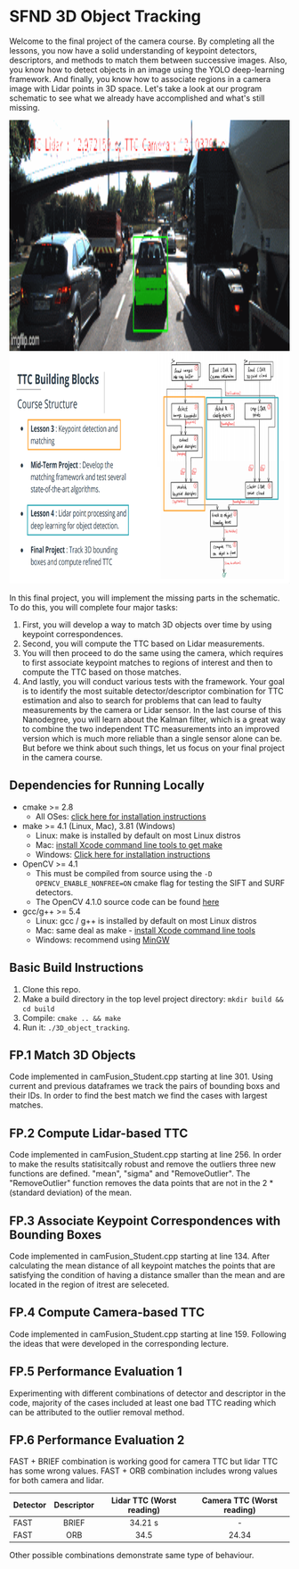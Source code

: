 # SFND 3D Object Tracking

Welcome to the final project of the camera course. By completing all the lessons, you now have a solid understanding of keypoint detectors, descriptors, and methods to match them between successive images. Also, you know how to detect objects in an image using the YOLO deep-learning framework. And finally, you know how to associate regions in a camera image with Lidar points in 3D space. Let's take a look at our program schematic to see what we already have accomplished and what's still missing.


<img src="images/3n1o01.gif" width="779" height="414" />

<img src="images/course_code_structure.png" width="779" height="414" />



In this final project, you will implement the missing parts in the schematic. To do this, you will complete four major tasks: 
1. First, you will develop a way to match 3D objects over time by using keypoint correspondences. 
2. Second, you will compute the TTC based on Lidar measurements. 
3. You will then proceed to do the same using the camera, which requires to first associate keypoint matches to regions of interest and then to compute the TTC based on those matches. 
4. And lastly, you will conduct various tests with the framework. Your goal is to identify the most suitable detector/descriptor combination for TTC estimation and also to search for problems that can lead to faulty measurements by the camera or Lidar sensor. In the last course of this Nanodegree, you will learn about the Kalman filter, which is a great way to combine the two independent TTC measurements into an improved version which is much more reliable than a single sensor alone can be. But before we think about such things, let us focus on your final project in the camera course. 

## Dependencies for Running Locally
* cmake >= 2.8
  * All OSes: [click here for installation instructions](https://cmake.org/install/)
* make >= 4.1 (Linux, Mac), 3.81 (Windows)
  * Linux: make is installed by default on most Linux distros
  * Mac: [install Xcode command line tools to get make](https://developer.apple.com/xcode/features/)
  * Windows: [Click here for installation instructions](http://gnuwin32.sourceforge.net/packages/make.htm)
* OpenCV >= 4.1
  * This must be compiled from source using the `-D OPENCV_ENABLE_NONFREE=ON` cmake flag for testing the SIFT and SURF detectors.
  * The OpenCV 4.1.0 source code can be found [here](https://github.com/opencv/opencv/tree/4.1.0)
* gcc/g++ >= 5.4
  * Linux: gcc / g++ is installed by default on most Linux distros
  * Mac: same deal as make - [install Xcode command line tools](https://developer.apple.com/xcode/features/)
  * Windows: recommend using [MinGW](http://www.mingw.org/)

## Basic Build Instructions

1. Clone this repo.
2. Make a build directory in the top level project directory: `mkdir build && cd build`
3. Compile: `cmake .. && make`
4. Run it: `./3D_object_tracking`.

## FP.1 Match 3D Objects
Code implemented in camFusion_Student.cpp starting at line 301.
Using current and previous dataframes we track the pairs of bounding boxs and their IDs. In order to find the best match we find the cases with largest matches.

## FP.2 Compute Lidar-based TTC
Code implemented in camFusion_Student.cpp starting at line 256.
In order to make the results statisitcally robust and remove the outliers three new functions are defined. "mean", "sigma" and "RemoveOutlier".
The "RemoveOutlier" function removes the data points that are not in the 2 * (standard deviation) of the mean.

## FP.3 Associate Keypoint Correspondences with Bounding Boxes
Code implemented in camFusion_Student.cpp starting at line 134.
After calculating the mean distance of all keypoint matches the points that are satisfying the condition of having a distance smaller than the mean and are located in the region of itrest are seleceted.

## FP.4 Compute Camera-based TTC
Code implemented in camFusion_Student.cpp starting at line 159. Following the ideas that were developed in the corresponding lecture.

## FP.5 Performance Evaluation 1
Experimenting with different combinations of detector and descriptor in the code, majority of the cases included at least one bad TTC reading which can be attributed to the outlier removal method. 

## FP.6 Performance Evaluation 2

FAST + BRIEF combination is working good for camera TTC but lidar TTC has some wrong values.
FAST + ORB combination includes wrong values for both camera and lidar.

| Detector        | Descriptor           | Lidar TTC (Worst reading)  |  Camera TTC (Worst reading)|
| -------------   |:-------------------: |:-----------------:|:-----------------:|
| FAST            | BRIEF                | 34.21 s           |       -           |
| FAST            | ORB                  | 34.5              |       24.34       |

Other possible combinations demonstrate same type of behaviour.

